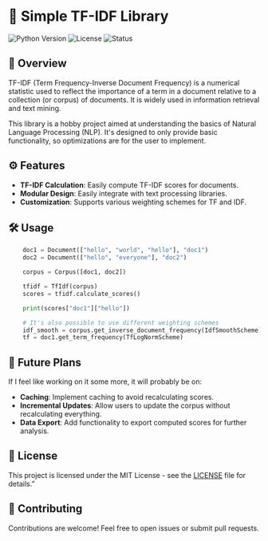 # 🌟 Simple TF-IDF Library

![Python Version](https://img.shields.io/badge/python-3.8%2B-blue)
![License](https://img.shields.io/badge/license-MIT-green)
![Status](https://img.shields.io/badge/status-active-success)

## 📖 Overview

TF-IDF (Term Frequency-Inverse Document Frequency) is a numerical statistic used to reflect the importance of a term in a document relative to a collection (or corpus) of documents. It is widely used in information retrieval and text mining. 

This library is a hobby project aimed at understanding the basics of Natural Language Processing (NLP). It's designed to only provide basic functionality, so optimizations are for the user to implement.

## ⚙️ Features

- **TF-IDF Calculation**: Easily compute TF-IDF scores for documents.
- **Modular Design**: Easily integrate with text processing libraries.
- **Customization**: Supports various weighting schemes for TF and IDF.
  
## 🛠️ Usage
```python
    doc1 = Document(["hello", "world", "hello"], "doc1")
    doc2 = Document(["hello", "everyone"], "doc2")

    corpus = Corpus([doc1, doc2])

    tfidf = TfIdf(corpus)
    scores = tfidf.calculate_scores()

    print(scores["doc1"]["hello"])

    # It's also possible to use different weighting schemes
    idf_smooth = corpus.get_inverse_document_frequency(IdfSmoothScheme)
    tf = doc1.get_term_frequency(TfLogNormScheme)
```

## 🔮 Future Plans

If I feel like working on it some more, it will probably be on:

- **Caching**: Implement caching to avoid recalculating scores.
- **Incremental Updates**: Allow users to update the corpus without recalculating everything.
- **Data Export**: Add functionality to export computed scores for further analysis.

## 📜 License
This project is licensed under the MIT License - see the [LICENSE](LICENSE) file for details.”

## 🤝 Contributing 
Contributions are welcome! Feel free to open issues or submit pull requests.
